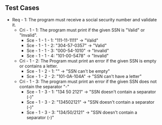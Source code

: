 ## Test Cases

- Req - 1: The program must receive a social security number and validate it.
  - Cri - 1 - 1: The program must print if the given SSN is "Valid" or "Invalid".
    - Sce - 1 - 1 - 1: "111-11-1111" -> "Valid"
    - Sce - 1 - 1 - 2: "304-57-0357" -> "Valid"
    - Sce - 1 - 1 - 3: "000-54-1010" -> "Invalid"
    - Sce - 1 - 1 - 4: "101-00-5478" -> "Invalid"  
  - Cri - 1 - 2: The Program must print an error if the given SSN is empty or contains a letter.
    - Sce - 1 - 2 - 1: "" -> "SSN can't be empty"
    - Sce - 1 - 2 - 2: "101-0A-104A" -> "SSN can't have a letter"
  - Cri - 1 - 3: The program must print an error if the given SSN does not contain the separator "-"
    - Sce - 1 - 3 - 1: "134 50 2121" -> "SSN doesn't contain a separator (-)"
    - Sce - 1 - 3 - 2: "134502121" -> "SSN doesn't contain a separator (-)"
    - Sce - 1 - 3 - 3: "134/50/2121" -> "SSN doesn't contain a separator (-)"